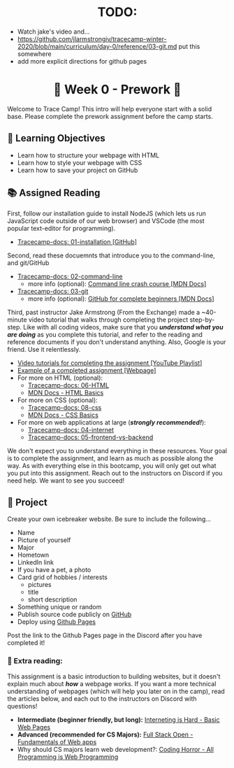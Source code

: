 <h1 align="center">
  TODO: 
</h1>

- Watch jake's video and...
- https://github.com/jlarmstrongiv/tracecamp-winter-2020/blob/main/curriculum/day-0/reference/03-git.md put this somewhere
- add more explicit directions for github pages

<h1 align="center">
  🌅 Week 0 - Prework 🌅
</h1>

Welcome to Trace Camp! This intro will help everyone start with a solid base. Please complete the prework assignment before the camp starts.

## 🎯 Learning Objectives

- Learn how to structure your webpage with HTML
- Learn how to style your webpage with CSS
- Learn how to save your project on GitHub

## 📚 Assigned Reading

First, follow our installation guide to install NodeJS (which lets us run JavaScript code outside of our web browser) and VSCode (the most popular text-editor for programming).

- [Tracecamp-docs: 01-installation [GitHub]](https://github.com/ClemsonTRACE/tracecamp-summer-2021/blob/main/tracecamp-docs/01-installation.md)

Second, read these docuemnts that introduce you to the command-line, and git/GitHub

- [Tracecamp-docs: 02-command-line](https://github.com/ClemsonTRACE/tracecamp-summer-2021/blob/main/tracecamp-docs/02-command-line.md)
  - more info (optional): [Command line crash course [MDN Docs]](https://developer.mozilla.org/en-US/docs/Learn/Tools_and_testing/Understanding_client-side_tools/Command_line#what_does_the_terminal_look_like)
- [Tracecamp-docs: 03-git](https://github.com/ClemsonTRACE/tracecamp-summer-2021/blob/main/tracecamp-docs/03-git.md)
  - more info (optional): [GitHub for complete beginners [MDN Docs]](https://developer.mozilla.org/en-US/docs/MDN/Contribute/GitHub_beginners)

Third, past instructor Jake Armstrong (From the Exchange) made a ~40-minute video tutorial that walks through completing the project step-by-step. Like with all coding videos, make sure that you ***understand what you are doing*** as you complete this tutorial, and refer to the reading and reference documents if you don't understand anything. Also, Google is your friend. Use it relentlessly.

- [Video tutorials for completing the assignment [YouTube Playlist]](https://www.youtube.com/playlist?list=PL52xB3sn9T6mYdoTCXYIlkAv09m1XEMdz)
- [Example of a completed assignment [Webpage]](https://jake-armstrong.surge.sh/)
- For more on HTML (optional):
  - [Tracecamp-docs: 06-HTML](https://github.com/ClemsonTRACE/tracecamp-summer-2021/blob/main/tracecamp-docs/06-html.md)
  - [MDN Docs - HTML Basics](https://developer.mozilla.org/en-US/docs/Learn/Getting_started_with_the_web/HTML_basics)
- For more on CSS (optional):
  - [Tracecamp-docs: 08-css](https://github.com/ClemsonTRACE/tracecamp-summer-2021/blob/main/tracecamp-docs/08-css.md)
  - [MDN Docs - CSS Basics](https://developer.mozilla.org/en-US/docs/Learn/Getting_started_with_the_web/CSS_basics)
- For more on web applications at large (***strongly recommended!***):
  - [Tracecamp-docs: 04-internet](https://github.com/ClemsonTRACE/tracecamp-summer-2021/blob/main/tracecamp-docs/04-internet.md)
  - [Tracecamp-docs: 05-frontend-vs-backend](https://github.com/ClemsonTRACE/tracecamp-summer-2021/blob/main/tracecamp-docs/05-frontend-vs-backend.md)

We don't expect you to understand everything in these resources. Your goal is to complete the assignment, and learn as much as possible along the way. As with everything else in this bootcamp, you will only get out what you put into this assignment. Reach out to the instructors on Discord if you need help. We want to see you succeed!

## 📔 Project

Create your own icebreaker website. Be sure to include the following...

- Name
- Picture of yourself
- Major
- Hometown
- LinkedIn link
- If you have a pet, a photo
- Card grid of hobbies / interests
  - pictures
  - title
  - short description
- Something unique or random
- Publish source code publicly on [GitHub](https://github.com/)
- Deploy using [Github Pages](https://docs.github.com/en/pages/getting-started-with-github-pages/creating-a-github-pages-site)

Post the link to the Github Pages page in the Discord after you have completed it!

### 📖 Extra reading:

This assignment is a basic introduction to building websites, but it doesn't explain much about **_how_** a webpage works. If you want a more technical understanding of webpages (which will help you later on in the camp), read the articles below, and each out to the instructors on Discord with questions!
- **Intermediate (beginner friendly, but long):** [Interneting is Hard - Basic Web Pages](https://www.internetingishard.com/html-and-css/)
- **Advanced (recommended for CS Majors):** [Full Stack Open - Fundamentals of Web apps](https://fullstackopen.com/en/part0/fundamentals_of_web_apps)
- Why should CS majors learn web development?: [Coding Horror - All Programming is Web Programming](https://blog.codinghorror.com/all-programming-is-web-programming/)

